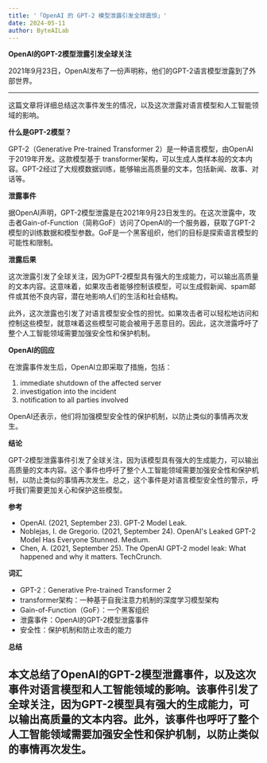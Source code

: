```yaml
---
title: '「OpenAI 的 GPT-2 模型泄露引发全球震惊」'
date: 2024-05-11
author: ByteAILab
---
```


**OpenAI的GPT-2模型泄露引发全球关注**

2021年9月23日，OpenAI发布了一份声明称，他们的GPT-2语言模型泄露到了外部世界。

---
这篇文章将详细总结这次事件发生的情况，以及这次泄露对语言模型和人工智能领域的影响。

**什么是GPT-2模型？**

GPT-2（Generative Pre-trained Transformer 2）是一种语言模型，由OpenAI于2019年开发。这款模型基于 transformer架构，可以生成人类样本般的文本内容。GPT-2经过了大规模数据训练，能够输出高质量的文本，包括新闻、故事、对话等。

**泄露事件**

据OpenAI声明，GPT-2模型泄露是在2021年9月23日发生的。在这次泄露中，攻击者Gain-of-Function（简称GoF）访问了OpenAI的一个服务器，获取了GPT-2模型的训练数据和模型参数。GoF是一个黑客组织，他们的目标是探索语言模型的可能性和限制。

**泄露后果**

这次泄露引发了全球关注，因为GPT-2模型具有强大的生成能力，可以输出高质量的文本内容。这意味着，如果攻击者能够控制该模型，可以生成假新闻、spam邮件或其他不良内容，潜在地影响人们的生活和社会结构。

此外，这次泄露也引发了对语言模型安全性的担忧。如果攻击者可以轻松地访问和控制这些模型，就意味着这些模型可能会被用于恶意目的。因此，这次泄露呼吁了整个人工智能领域需要加强安全性和保护机制。

**OpenAI的回应**

在泄露事件发生后，OpenAI立即采取了措施，包括：

1.  immediate shutdown of the affected server
2.  investigation into the incident
3.  notification to all parties involved

OpenAI还表示，他们将加强模型安全性的保护机制，以防止类似的事情再次发生。

**结论**

GPT-2模型泄露事件引发了全球关注，因为该模型具有强大的生成能力，可以输出高质量的文本内容。这个事件也呼吁了整个人工智能领域需要加强安全性和保护机制，以防止类似的事情再次发生。总之，这个事件是对语言模型安全性的警示，呼吁我们需要更加关心和保护这些模型。

**参考**

* OpenAI. (2021, September 23). GPT-2 Model Leak.
* Noblejas, I. de Gregorio. (2021, September 24). OpenAI's Leaked GPT-2 Model Has Everyone Stunned. Medium.
* Chen, A. (2021, September 25). The OpenAI GPT-2 model leak: What happened and why it matters. TechCrunch.

**词汇**

* GPT-2：Generative Pre-trained Transformer 2
* transformer架构：一种基于自我注意力机制的深度学习模型架构
* Gain-of-Function（GoF）：一个黑客组织
* 泄露事件：OpenAI的GPT-2模型泄露事件
* 安全性：保护机制和防止攻击的能力

**总结**

本文总结了OpenAI的GPT-2模型泄露事件，以及这次事件对语言模型和人工智能领域的影响。该事件引发了全球关注，因为GPT-2模型具有强大的生成能力，可以输出高质量的文本内容。此外，该事件也呼吁了整个人工智能领域需要加强安全性和保护机制，以防止类似的事情再次发生。
---

